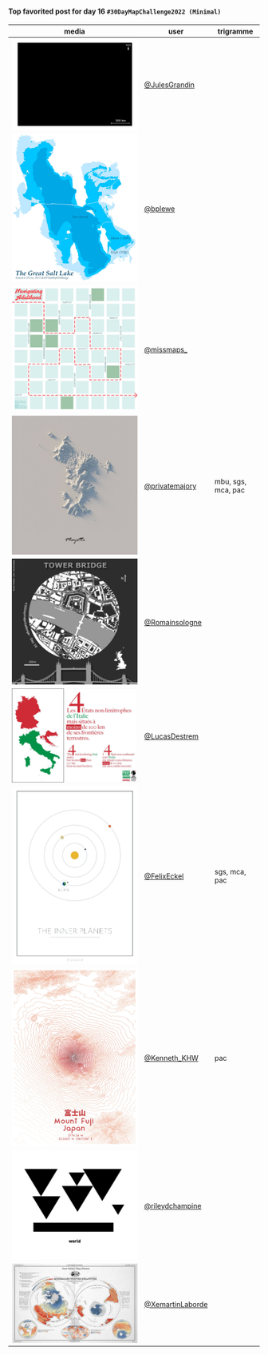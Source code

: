 #### Top favorited post for day 16 `#30DayMapChallenge2022 (Minimal)`
| media | user | trigramme |
|-------|------|-----------|
| ![image](uploads/ce7d895fe098ed90e31b8341d09a0087/image.png) | [@JulesGrandin](https://twitter.com/JulesGrandin/status/1592780256393437185) |  |
| ![image](uploads/43653a10fa1546d5cc0d82422daab423/image.png) | [@bplewe](https://twitter.com/bplewe/status/1592964015634124801) |  |
| ![image](uploads/37857f1ef6380b07000681779254bf56/image.png) | [@missmaps\_](https://twitter.com/missmaps\_/status/1592907878893244417) |  |
| ![image](uploads/3332cf62903a38236ea266353c62c9ba/image.png) | [@privatemajory](https://twitter.com/privatemajory/status/1592859809329852416) | mbu, sgs, mca, pac |
| ![image](uploads/e2819178c1bbb3d1fa23727f154c2b03/image.png) | [@Romainsologne](https://twitter.com/Romainsologne/status/1592774472183996417) |  |
| ![image](uploads/6f78f0ec016932bb2ffee44783e6e89a/image.png) | [@LucasDestrem](https://twitter.com/LucasDestrem/status/1592807242239479811) |  |
| ![image](uploads/abd49dbadcb876b525f1d92bbebd8501/image.png) | [@FelixEckel](https://twitter.com/FelixEckel/status/1592795342399238144) | sgs, mca, pac |
| ![image](uploads/b817b2b2144cfc4cbe891d81e9babd58/image.png) | [@Kenneth_KHW](https://twitter.com/Kenneth_KHW/status/1592992863432085504) | pac |
| ![image](uploads/791892f94d1a82950e613e274b5266ae/image.png) | [@rileydchampine](https://twitter.com/rileydchampine/status/1593015933211402242) |  |
| ![image](uploads/6475d7e3ecdc0200b650f8256bf26e98/image.png) | [@XemartinLaborde](https://twitter.com/XemartinLaborde/status/1592796035205988352) |  |

